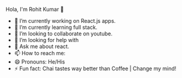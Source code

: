 Hola, I'm Rohit Kumar 👋

- 🔭 I’m currently working on React.js apps.
- 🌱 I’m currently learning full stack.
- 👯 I’m looking to collaborate on youtube.
- 🤔 I’m looking for help with 
- 💬 Ask me about react.
- 📫 How to reach me: 
- 😄 Pronouns: He/His
- ⚡ Fun fact: Chai tastes way better than Coffee | Change my mind!
